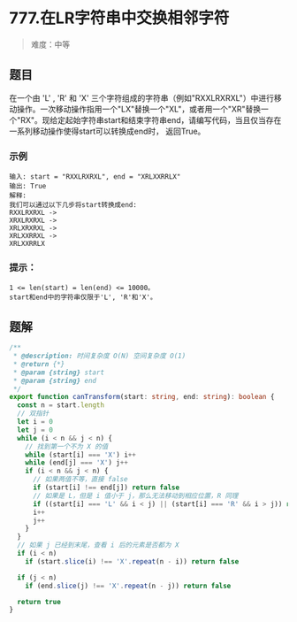 # 777.在LR字符串中交换相邻字符

> 难度：中等

## 题目

在一个由 'L' , 'R' 和 'X' 三个字符组成的字符串（例如"RXXLRXRXL"）中进行移动操作。一次移动操作指用一个"LX"替换一个"XL"，或者用一个"XR"替换一个"RX"。现给定起始字符串start和结束字符串end，请编写代码，当且仅当存在一系列移动操作使得start可以转换成end时， 返回True。

### 示例

```
输入: start = "RXXLRXRXL", end = "XRLXXRRLX"
输出: True
解释:
我们可以通过以下几步将start转换成end:
RXXLRXRXL ->
XRXLRXRXL ->
XRLXRXRXL ->
XRLXXRRXL ->
XRLXXRRLX
```

### 提示：

```
1 <= len(start) = len(end) <= 10000。
start和end中的字符串仅限于'L', 'R'和'X'。
```

## 题解

```ts
/**
 * @description: 时间复杂度 O(N) 空间复杂度 O(1)
 * @return {*}
 * @param {string} start
 * @param {string} end
 */
export function canTransform(start: string, end: string): boolean {
  const n = start.length
  // 双指针
  let i = 0
  let j = 0
  while (i < n && j < n) {
    // 找到第一个不为 X 的值
    while (start[i] === 'X') i++
    while (end[j] === 'X') j++
    if (i < n && j < n) {
      // 如果两值不等，直接 false
      if (start[i] !== end[j]) return false
      // 如果是 L，但是 i 值小于 j，那么无法移动到相应位置，R 同理
      if ((start[i] === 'L' && i < j) || (start[i] === 'R' && i > j)) return false
      i++
      j++
    }
  }
  // 如果 j 已经到末尾，查看 i 后的元素是否都为 X
  if (i < n)
    if (start.slice(i) !== 'X'.repeat(n - i)) return false

  if (j < n)
    if (end.slice(j) !== 'X'.repeat(n - j)) return false

  return true
}
```
